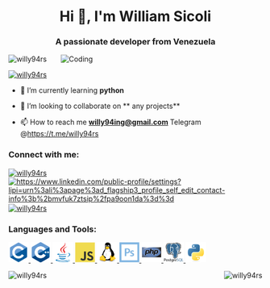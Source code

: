 <h1 align="center">Hi 👋, I'm William Sicoli</h1>
<h3 align="center">A passionate developer from Venezuela</h3>
<img align="right" alt="Coding" width="400" src="https://media4.giphy.com/media/qgQUggAC3Pfv687qPC/giphy.gif">

<p align="left"> <img src="https://komarev.com/ghpvc/?username=willy94rs&label=Profile%20views&color=0e75b6&style=flat" alt="willy94rs" /> </p>

<p align="left"> <a href="https://twitter.com/willy94rs" target="blank"><img src="https://img.shields.io/twitter/follow/willy94rs?logo=twitter&style=for-the-badge" alt="willy94rs" /></a> </p>

- 🌱 I’m currently learning **python**

- 👯 I’m looking to collaborate on ** any projects**

- 📫 How to reach me **willy94ing@gmail.com** Telegram @https://t.me/willy94rs

<h3 align="left">Connect with me:</h3>
<p align="left">
<a href="https://twitter.com/willy94rs" target="blank"><img align="center" src="https://raw.githubusercontent.com/rahuldkjain/github-profile-readme-generator/master/src/images/icons/Social/twitter.svg" alt="willy94rs" height="30" width="40" /></a>  
<a href="https://www.linkedin.com/in/william-jos%C3%A9-40ba851b4/" target="blank"><img align="center" src="https://raw.githubusercontent.com/rahuldkjain/github-profile-readme-generator/master/src/images/icons/Social/linked-in-alt.svg" alt="https://www.linkedin.com/public-profile/settings?
 lipi=urn%3ali%3apage%3ad_flagship3_profile_self_edit_contact-info%3b%2bmvfuk7ztsip%2fpa9oon1da%3d%3d" height="30" width="40" /></a> 
<a href="https://instagram.com/willy94rs" target="blank"><img align="center" src="https://raw.githubusercontent.com/rahuldkjain/github-profile-readme-generator/master/src/images/icons/Social/instagram.svg" alt="willy94rs" height="30" width="40" /></a>
</p>

<h3 align="left">Languages and Tools:</h3>
<p align="left"> <a href="https://www.cprogramming.com/" target="_blank" rel="noreferrer"> <img src="https://raw.githubusercontent.com/devicons/devicon/master/icons/c/c-original.svg" alt="c" width="40" height="40"/> </a> <a href="https://www.w3schools.com/cpp/" target="_blank" rel="noreferrer"> <img src="https://raw.githubusercontent.com/devicons/devicon/master/icons/cplusplus/cplusplus-original.svg" alt="cplusplus" width="40" height="40"/> </a> <a href="https://www.java.com" target="_blank" rel="noreferrer"> <img src="https://raw.githubusercontent.com/devicons/devicon/master/icons/java/java-original.svg" alt="java" width="40" height="40"/> </a> <a href="https://developer.mozilla.org/en-US/docs/Web/JavaScript" target="_blank" rel="noreferrer"> <img src="https://raw.githubusercontent.com/devicons/devicon/master/icons/javascript/javascript-original.svg" alt="javascript" width="40" height="40"/> </a> <a href="https://www.linux.org/" target="_blank" rel="noreferrer"> <img src="https://raw.githubusercontent.com/devicons/devicon/master/icons/linux/linux-original.svg" alt="linux" width="40" height="40"/> </a> <a href="https://www.photoshop.com/en" target="_blank" rel="noreferrer"> <img src="https://raw.githubusercontent.com/devicons/devicon/master/icons/photoshop/photoshop-line.svg" alt="photoshop" width="40" height="40"/> </a> <a href="https://www.php.net" target="_blank" rel="noreferrer"> <img src="https://raw.githubusercontent.com/devicons/devicon/master/icons/php/php-original.svg" alt="php" width="40" height="40"/> </a> <a href="https://www.postgresql.org" target="_blank" rel="noreferrer"> <img src="https://raw.githubusercontent.com/devicons/devicon/master/icons/postgresql/postgresql-original-wordmark.svg" alt="postgresql" width="40" height="40"/> </a> <a href="https://www.python.org" target="_blank" rel="noreferrer"> <img src="https://raw.githubusercontent.com/devicons/devicon/master/icons/python/python-original.svg" alt="python" width="40" height="40"/> </a> </p>


<p><img align="left" src="https://github-readme-stats.vercel.app/api/top-langs?username=willy94rs&show_icons=true&locale=en&layout=compact" alt="willy94rs" /></p>



<p>&nbsp;<img align="right" src="https://github-readme-stats.vercel.app/api?username=willy94rs&show_icons=true&locale=en" alt="willy94rs" /></p>



